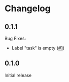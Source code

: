 # Changelog

## 0.1.1

Bug Fixes:
* Label "task" is empty ([#1](https://github.com/wndhydrnt/mesos-task-exporter/issues/1))

## 0.1.0

Initial release
